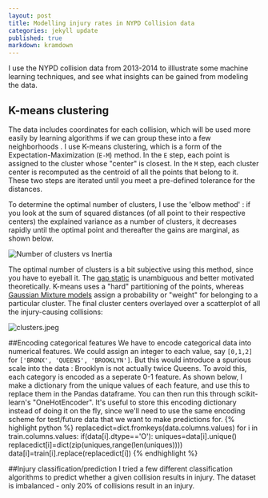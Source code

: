 ```yaml
---
layout: post
title: Modelling injury rates in NYPD Collision data
categories: jekyll update
published: true
markdown: kramdown
---
```






I use the NYPD collision data from 2013-2014 to illlustrate some machine learning techniques, and see what insights can be gained from modeling the data.

## K-means clustering
The data includes coordinates for each collision, which will be used more easily by learning algorithms if we can group these into a few neighborhoods . I use K-means clustering, which is a form of the Expectation-Maximization (`E-M`) method. In the `E` step, each point is assigned to the cluster whose "center" is closest. In the `M` step, each cluster center is recomputed as the centroid of all the points that belong to it. These two steps are iterated until you meet a pre-defined tolerance for the distances.

To determine the optimal number of clusters, I use the 'elbow method' : if you look at the sum of squared distances (of all point to their respective centers) the explained variance as a number of clusters, it decreases rapidly until the optimal point and thereafter the gains are marginal, as shown below.

![Number of clusters vs Inertia]({{site.baseurl}}/_posts/elbow.jpeg)

The optimal number of clusters is a bit subjective using this method, since you have to eyeball it. The [gap static](https://web.stanford.edu/~hastie/Papers/gap.pdf) is unambiguous and better motivated theoretically. K-means uses a "hard" partitioning of the points, whereas [Gaussian Mixture models](https://en.wikipedia.org/wiki/Mixture_model) assign a probability or "weight" for belonging to a particular cluster. The final cluster centers overlayed over a scatterplot of all the injury-causing collisions:

![clusters.jpeg]({{site.baseurl}}/_posts/clusters.jpeg)

##Encoding categorical features
We have to encode categorical data into numerical features. We could assign an integer to each value, say `[0,1,2]` for `['BRONX', 'QUEENS', 'BROOKLYN']`. But this would introduce a spurious scale into the data : Brooklyn is not actually twice Queens.  To avoid this, each category is encoded as a seperate 0-1 feature. As shown below, I make a dictionary from the unique values of each feature, and use this to replace them in the Pandas dataframe. You can then run this through scikit-learn's "OneHotEncoder". It's useful to store this encoding dictionary instead of doing it on the fly, since we'll need to use the same encoding scheme for test/future data that we want to make predictions for.
{% highlight python %}
replacedict=dict.fromkeys(data.columns.values)
for i in train.columns.values:
    if(data[i].dtype=='O'):
        uniques=data[i].unique()
        replacedict[i]=dict(zip(uniques,range(len(uniques))))
        data[i]=train[i].replace(replacedict[i])
{% endhighlight %}

##Injury classification/prediction
I tried a few different classification algorithms to predict whether a given collision results in injury. The dataset is imbalanced - only 20% of collisions result in an injury.